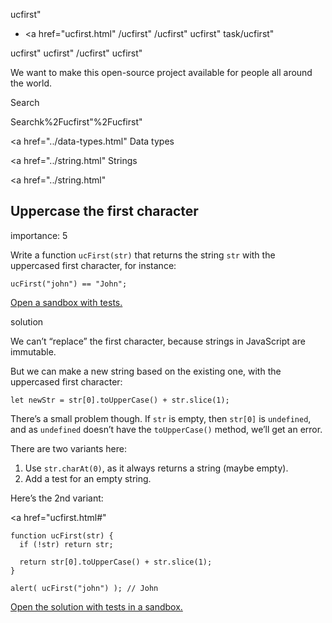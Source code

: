 ucfirst"

- <a href="ucfirst.html"
  /ucfirst"
  /ucfirst"
  ucfirst"
  task/ucfirst"

<!-- -->

ucfirst"
ucfirst"
/ucfirst"
ucfirst"

We want to make this open-source project available for people all around the world.

Search

Searchk%2Fucfirst"%2Fucfirst" </a>

<a href="../data-types.html" Data types</span></a>

<a href="../string.html" Strings</span></a>

<a href="../string.html"

## Uppercase the first character

<span class="task__importance" title="How important is the task, from 1 to 5">importance: 5</span>

Write a function `ucFirst(str)` that returns the string `str` with the uppercased first character, for instance:

    ucFirst("john") == "John";

[Open a sandbox with tests.](https://plnkr.co/edit/T9YVunJx5H2UaD1d?p=preview)

solution

We can’t “replace” the first character, because strings in JavaScript are immutable.

But we can make a new string based on the existing one, with the uppercased first character:

    let newStr = str[0].toUpperCase() + str.slice(1);

There’s a small problem though. If `str` is empty, then `str[0]` is `undefined`, and as `undefined` doesn’t have the `toUpperCase()` method, we’ll get an error.

There are two variants here:

1.  Use `str.charAt(0)`, as it always returns a string (maybe empty).
2.  Add a test for an empty string.

Here’s the 2nd variant:

<a href="ucfirst.html#"
<a href="ucfirst.html#" class="toolbar__button toolbar__button_edit" title="open in sandbox"></a>

    function ucFirst(str) {
      if (!str) return str;

      return str[0].toUpperCase() + str.slice(1);
    }

    alert( ucFirst("john") ); // John

[Open the solution with tests in a sandbox.](https://plnkr.co/edit/6d1AG4rJGgLKmI3E?p=preview)
